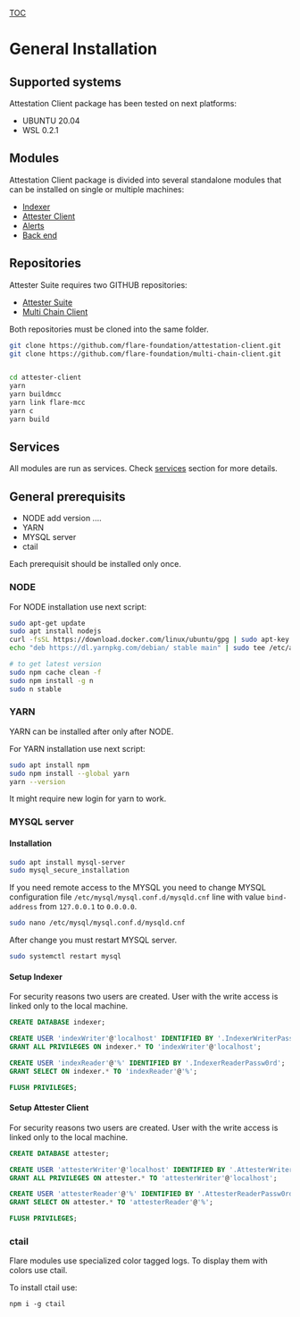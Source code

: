 [TOC](./../README.md)
# General Installation

## Supported systems

Attestation Client package has been tested on next platforms:
- UBUNTU 20.04
- WSL 0.2.1

## Modules
Attestation Client package is divided into several standalone modules that can be installed on single or multiple machines:
- [Indexer](./indexer-installation.md)
- [Attester Client](./attester-client-installation.md)
- [Alerts](./alerts-installation.md)
- [Back end](./backend-installation.md)

## Repositories

Attester Suite requires two GITHUB repositories:
- [Attester Suite](https://github.com/flare-foundation/attestation-client)
- [Multi Chain Client](https://github.com/flare-foundation/multi-chain-client)

Both repositories must be cloned into the same folder.

```bash
git clone https://github.com/flare-foundation/attestation-client.git
git clone https://github.com/flare-foundation/multi-chain-client.git


cd attester-client
yarn
yarn buildmcc
yarn link flare-mcc
yarn c
yarn build
```



## Services

All modules are run as services. Check [services](services.md) section for more details.


## General prerequisits

- NODE add version ....
- YARN
- MYSQL server
- ctail

Each prerequisit should be installed only once.

### NODE

For NODE installation use next script:

```bash
sudo apt-get update
sudo apt install nodejs
curl -fsSL https://download.docker.com/linux/ubuntu/gpg | sudo apt-key --keyring /etc/apt/trusted.gpg.d/docker-apt-key.gpg add
echo "deb https://dl.yarnpkg.com/debian/ stable main" | sudo tee /etc/apt/sources.list.d/yarn.list

# to get latest version
sudo npm cache clean -f
sudo npm install -g n
sudo n stable
```
### YARN

YARN can be installed after only after NODE.

For YARN installation use next script:

```bash
sudo apt install npm
sudo npm install --global yarn
yarn --version
```

It might require new login for yarn to work.

### MYSQL server

#### Installation
````bash
sudo apt install mysql-server
sudo mysql_secure_installation
````

If you need remote access to the MYSQL you need to change MYSQL configuration file `/etc/mysql/mysql.conf.d/mysqld.cnf` line with value `bind-address` from `127.0.0.1` to `0.0.0.0`.
```bash
sudo nano /etc/mysql/mysql.conf.d/mysqld.cnf
```

After change you must restart MYSQL server.
```bash
sudo systemctl restart mysql
```

#### Setup Indexer

For security reasons two users are created. User with the write access is linked only to the local machine.

````sql
CREATE DATABASE indexer;

CREATE USER 'indexWriter'@'localhost' IDENTIFIED BY '.IndexerWriterPassw0rd';
GRANT ALL PRIVILEGES ON indexer.* TO 'indexWriter'@'localhost';

CREATE USER 'indexReader'@'%' IDENTIFIED BY '.IndexerReaderPassw0rd';
GRANT SELECT ON indexer.* TO 'indexReader'@'%';

FLUSH PRIVILEGES;
````

#### Setup Attester Client

For security reasons two users are created. User with the write access is linked only to the local machine.

````sql
CREATE DATABASE attester;

CREATE USER 'attesterWriter'@'localhost' IDENTIFIED BY '.AttesterWriterPassw0rd';
GRANT ALL PRIVILEGES ON attester.* TO 'attesterWriter'@'localhost';

CREATE USER 'attesterReader'@'%' IDENTIFIED BY '.AttesterReaderPassw0rd';
GRANT SELECT ON attester.* TO 'attesterReader'@'%';

FLUSH PRIVILEGES;
````

### ctail

Flare modules use specialized color tagged logs. To display them with colors use ctail.

To install ctail use:
```
npm i -g ctail
```